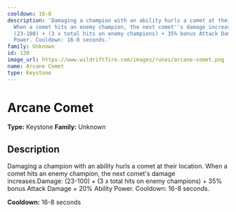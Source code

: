 ```yaml
---
cooldown: 16-8
description: 'Damaging a champion with an ability hurls a comet at their location.
  When a comet hits an enemy champion, the next comet''s damage increases.Damage:
  (23-100) + (3 x total hits on enemy champions) + 35% bonus Attack Damage + 20% Ability
  Power. Cooldown: 16-8 seconds.'
family: Unknown
id: 130
image_url: https://www.wildriftfire.com/images/runes/arcane-comet.png
name: Arcane Comet
type: Keystone
---
```


# Arcane Comet

**Type:** Keystone
**Family:** Unknown

## Description

Damaging a champion with an ability hurls a comet at their location. When a comet hits an enemy champion, the next comet's damage increases.Damage: (23-100) + (3 x total hits on enemy champions) + 35% bonus Attack Damage + 20% Ability Power. Cooldown: 16-8 seconds.


**Cooldown:** 16-8 seconds
